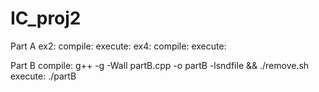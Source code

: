 # IC_proj2

Part A
    ex2:
        compile:
        execute:
    ex4:
        compile:
        execute:


Part B
    compile: g++ -g -Wall partB.cpp -o partB -lsndfile && ./remove.sh
    execute: ./partB